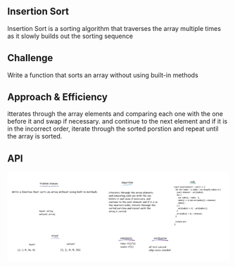 ## Insertion Sort

Insertion Sort is a sorting algorithm that traverses the array multiple times as it slowly builds out the sorting sequence

## Challenge

Write a function that sorts an array without using built-in methods

## Approach & Efficiency

itterates through the array elements and comparing each one with the one before it and swap if necessary. and continue to the next element and if it is in the incorrect order, iterate through the sorted porstion and repeat until the array is sorted.

## API

![whiteboard](../assets/wb26.png)
